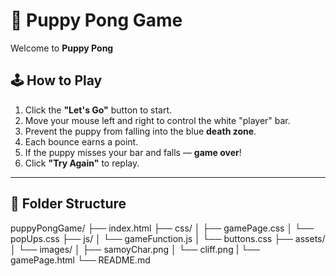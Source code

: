 # 🐶 Puppy Pong Game

Welcome to **Puppy Pong**  

## 🕹️ How to Play

1. Click the **"Let's Go"** button to start.
2. Move your mouse left and right to control the white "player" bar.
3. Prevent the puppy from falling into the blue **death zone**.
4. Each bounce earns a point.
5. If the puppy misses your bar and falls — **game over**!
6. Click **"Try Again"** to replay.

---

## 📁 Folder Structure

puppyPongGame/
├── index.html
├── css/
│ ├── gamePage.css
│ └── popUps.css
├── js/
│ └── gameFunction.js
│ └── buttons.css
├── assets/
│ └── images/
│ ├── samoyChar.png
│ └── cliff.png
| └── gamePage.html
└── README.md
